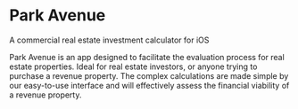 Park Avenue
=======

A commercial real estate investment calculator for iOS

Park Avenue is an app designed to facilitate the evaluation process for real estate properties. 
Ideal for real estate investors, or anyone trying to purchase a revenue property.
The complex calculations are made simple by our easy-to-use interface and will effectively 
assess the financial viability of a revenue property.